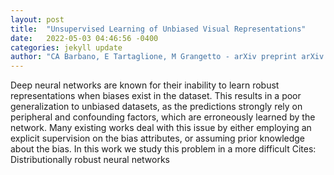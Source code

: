 ```yaml
---
layout: post
title:  "Unsupervised Learning of Unbiased Visual Representations"
date:   2022-05-03 04:46:56 -0400
categories: jekyll update
author: "CA Barbano, E Tartaglione, M Grangetto - arXiv preprint arXiv:2204.12941, 2022"
---
```

Deep neural networks are known for their inability to learn robust representations when biases exist in the dataset. This results in a poor generalization to unbiased datasets, as the predictions strongly rely on peripheral and confounding factors, which are erroneously learned by the network. Many existing works deal with this issue by either employing an explicit supervision on the bias attributes, or assuming prior knowledge about the bias. In this work we study this problem in a more difficult Cites: Distributionally robust neural networks